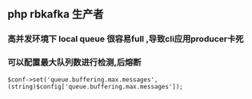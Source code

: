 ## php rbkafka 生产者
### 高并发环境下 local queue 很容易full ,导致cli应用producer卡死
### 可以配置最大队列数进行检测,后熔断
```
$conf->set('queue.buffering.max.messages',(string)$config['queue.buffering.max.messages']);
```